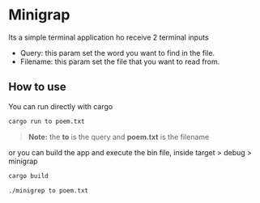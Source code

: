 # Minigrap

Its a simple terminal application ho receive 2 terminal inputs

- Query: this param set the word you want to find in the file.
- Filename: this param set the file that you want to read from.

## How to use

You can run directly with cargo

```bash
cargo run to poem.txt
```

> **Note:** the **to** is the query and **poem.txt** is the filename

or you can build the app and execute the bin file, inside target > debug > minigrap

```bash
cargo build
```

```bash
./minigrep to poem.txt
```
